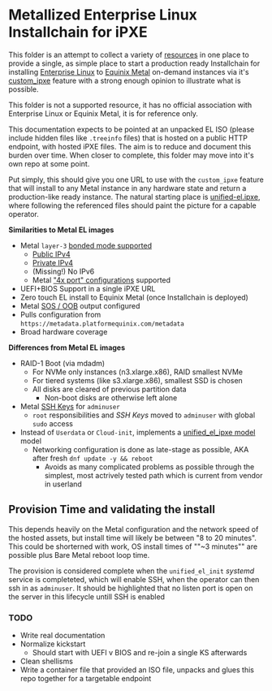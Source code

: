 # Metallized Enterprise Linux Installchain for iPXE

This folder is an attempt to collect a variety of [resources](https://gitlab.com/dlotterman/unified_el_ipxe) in one place to provide a single, as simple place to start a production ready Installchain for installing [Enterprise Linux](https://en.wikipedia.org/wiki/Category:Enterprise_Linux_distributions) to [Equinix Metal](https://deploy.equinix.com/product/bare-metal/) on-demand instances via it's [custom_ipxe](https://deploy.equinix.com/developers/docs/metal/operating-systems/custom-ipxe/) feature with a strong enough opinion to illustrate what is possible.

This folder is not a supported resource, it has no official association with Enterprise Linux or Equinix Metal, it is for reference only.

This documentation expects to be pointed at an unpacked EL ISO (please include hidden files like `.treeinfo` files) that is hosted on a public HTTP endpoint, with hosted iPXE files. The aim is to reduce and document this burden over time. When closer to complete, this folder may move into it's own repo at some point.

Put simply, this should give you one URL to use with the `custom_ipxe` feature that will install to any Metal instance in any hardware state and return a production-like ready instance. The natural starting place is [unified-el.ipxe](ipxe/unified-el.ipxe), where following the referenced files should paint the picture for a capable operator.

**Similarities to Metal EL images**
- Metal `layer-3` [bonded mode supported](https://deploy.equinix.com/developers/docs/metal/networking/server-level-networking/)
    - [Public IPv4](https://deploy.equinix.com/developers/docs/metal/networking/ip-addresses/#public-ipv4-subnet)
    - [Private IPv4](https://deploy.equinix.com/developers/docs/metal/networking/ip-addresses/#private-ipv4-management-subnets)
    - (Missing!) No IPv6
    - Metal ["4x port" configurations](https://deploy.equinix.com/product/servers/n3-xlarge/) supported
- UEFI+BIOS Support in a single iPXE URL
- Zero touch EL install to Equinix Metal (once Installchain is deployed)
- Metal [SOS / OOB](https://deploy.equinix.com/developers/docs/metal/resilience-recovery/serial-over-ssh/) output configured
- Pulls configuration from `https://metadata.platformequinix.com/metadata`
- Broad hardware coverage

**Differences from Metal EL images**
- RAID-1 Boot (via mdadm)
    - For NVMe only instances (n3.xlarge.x86), RAID smallest NVMe
    - For tiered systems (like s3.xlarge.x86), smallest SSD is chosen
    - All disks are cleared of previous partition data
        - Non-boot disks are otherwise left alone
- Metal [SSH Keys](https://deploy.equinix.com/developers/docs/metal/accounts/ssh-keys/) for `adminuser`
    - `root` responsibilities and *SSH Keys* moved to `adminuser` with global `sudo` access
- Instead of `Userdata` or `Cloud-init`, implements a [unified_el_ipxe model](https://gitlab.com/dlotterman/unified_el_ipxe) model
    - Networking configuration is done as late-stage as possible, AKA after fresh `dnf update -y && reboot`
        - Avoids as many complicated problems as possible through the simplest, most actrively tested path which is current from vendor in userland

## Provision Time and validating the install

This depends heavily on the Metal configuration and the network speed of the hosted assets, but install time will likely be between "8 to 20 minutes". This could be shorterned with work, OS install times of ""~3 minutes"" are possible plus Bare Metal reboot loop time.

The provision is considered complete when the `unified_el_init` *systemd* service is completeted, which will enable SSH, when the operator can then ssh in as `adminuser`. It should be highlighted that no listen port is open on the server in this lifecycle untill SSH is enabled

### TODO
- Write real documentation
- Normalize kickstart
    - Should start with UEFI v BIOS and re-join a single KS afterwards
- Clean shellisms
- Write a container file that provided an ISO file, unpacks and glues this repo together for a targetable endpoint
